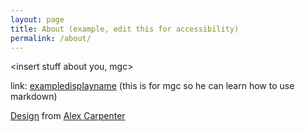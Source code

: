 ```yaml
---
layout: page
title: About (example, edit this for accessibility)
permalink: /about/
---
```

<insert stuff about you, mgc>



<!--- hey so mgc whenever you want to add a link, either do the <a> tag, or do this cool thing where you put links at the bottom formatted like [hiddentag]: <link> and in the body you put [Display name][hiddentag] here's an example: -->

link: [exampledisplayname][examplehiddentag] (this is for mgc so he can learn how to use markdown)


[Design][mjt] from [Alex Carpenter][ac]

[ac]: https://github.com/alexcarpenter
[mjt]: https://github.com/alexcarpenter/material-jekyll-theme
[examplehiddentag]: https://mi460.dev/
<!-- you can keep the hiddentags and links at the bottom so they don't clutter -->
